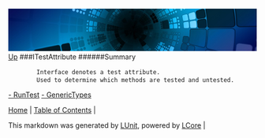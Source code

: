 ![](../Content/LCore-banner-small.png "")
[Up](../LUnit.md)
###ITestAttribute
######Summary

            Interface denotes a test attribute. 
            Used to determine which methods are tested and untested.
            
[ - RunTest](ITestAttribute_RunTest.md)
[ - GenericTypes](ITestAttribute_GenericTypes.md)

[Home](../../README.md) | [Table of Contents](../../TableOfContents.md) | 


This markdown was generated by [LUnit](https://github.com/CodeSingularity/LUnit), powered by [LCore](https://github.com/CodeSingularity/LCore) | 

